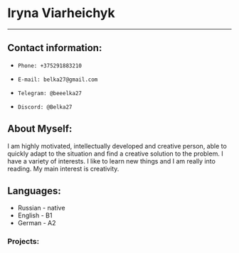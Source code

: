 # Iryna Viarheichyk
--------
## Contact information:

*     Phone: +375291883210
*     E-mail: belka27@gmail.com
*     Telegram: @beeelka27
*     Discord: @Belka27

## About Myself:
I am highly motivated, intellectually developed and creative person, able to quickly adapt to the situation and find a creative solution to the problem. I have a variety of interests.  I like to learn new things and I am really into reading. My main interest is creativity. 
## Languages:
+    Russian - native
+    English - B1
+    German - A2
### Projects:
